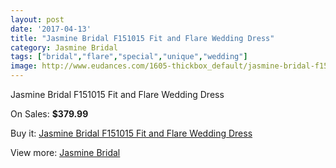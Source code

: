 ```yaml
---
layout: post
date: '2017-04-13'
title: "Jasmine Bridal F151015 Fit and Flare Wedding Dress"
category: Jasmine Bridal
tags: ["bridal","flare","special","unique","wedding"]
image: http://www.eudances.com/1605-thickbox_default/jasmine-bridal-f151015-fit-and-flare-wedding-dress.jpg
---
```

Jasmine Bridal F151015 Fit and Flare Wedding Dress

On Sales: **$379.99**
<a href="https://www.eudances.com/en/jasmine-bridal/571-jasmine-bridal-f151015-fit-and-flare-wedding-dress.html"><amp-img layout="responsive" width="600" height="600" src="//www.eudances.com/1605-thickbox_default/jasmine-bridal-f151015-fit-and-flare-wedding-dress.jpg" alt="Jasmine Bridal F151015 Fit and Flare Wedding Dress 0" /></a>
<a href="https://www.eudances.com/en/jasmine-bridal/571-jasmine-bridal-f151015-fit-and-flare-wedding-dress.html"><amp-img layout="responsive" width="600" height="600" src="//www.eudances.com/1606-thickbox_default/jasmine-bridal-f151015-fit-and-flare-wedding-dress.jpg" alt="Jasmine Bridal F151015 Fit and Flare Wedding Dress 1" /></a>

Buy it: [Jasmine Bridal F151015 Fit and Flare Wedding Dress](https://www.eudances.com/en/jasmine-bridal/571-jasmine-bridal-f151015-fit-and-flare-wedding-dress.html "Jasmine Bridal F151015 Fit and Flare Wedding Dress")

View more: [Jasmine Bridal](https://www.eudances.com/en/6-jasmine-bridal "Jasmine Bridal")